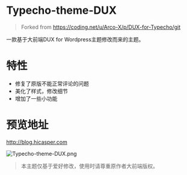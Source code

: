 # Typecho-theme-DUX

>Forked from https://coding.net/u/Arco-X/p/DUX-for-Typecho/git

一款基于大前端DUX for Wordpress主题修改而来的主题。

# 特性
- 修复了原版不能正常评论的问题
- 美化了样式，修改细节
- 增加了一些小功能

# 预览地址
http://blog.hicasper.com

![Typecho-theme-DUX.png](https://i.loli.net/2018/09/22/5ba5d0e56f3c9.png)

>本主题仅基于爱好修改，使用时请尊重原作者大前端版权。